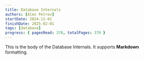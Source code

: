 ```yaml
---
title: Database Internals
authors: [Alex Petrov]
startDate: 2024-12-01
finishDate: 2025-02-01
tags: [database]
progress: { pagesRead: 370, totalPages: 370 }
---
```

This is the body of the Database Internals. It supports **Markdown** formatting.
